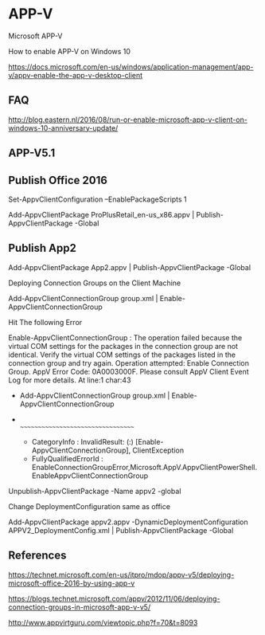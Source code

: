 # APP-V
Microsoft APP-V

How to enable APP-V on Windows 10

https://docs.microsoft.com/en-us/windows/application-management/app-v/appv-enable-the-app-v-desktop-client


FAQ
----
http://blog.eastern.nl/2016/08/run-or-enable-microsoft-app-v-client-on-windows-10-anniversary-update/


APP-V5.1
---------


Publish  Office 2016 
--------------------


Set-AppvClientConfiguration –EnablePackageScripts 1

Add-AppvClientPackage ProPlusRetail_en-us_x86.appv | Publish-AppvClientPackage -Global


Publish App2 
-----------

Add-AppvClientPackage App2.appv | Publish-AppvClientPackage -Global


Deploying Connection Groups on the Client Machine

Add-AppvClientConnectionGroup group.xml | Enable-AppvClientConnectionGroup


Hit The following Error

Enable-AppvClientConnectionGroup : The operation failed because the virtual COM settings for the packages in the connection group
are not identical. Verify the virtual COM settings of the packages listed in the connection group and try again.
Operation attempted: Enable Connection Group.
AppV Error Code: 0A0003000F.
Please consult AppV Client Event Log for more details.
At line:1 char:43
+ Add-AppvClientConnectionGroup group.xml | Enable-AppvClientConnectionGroup
+                                           ~~~~~~~~~~~~~~~~~~~~~~~~~~~~~~~~
    + CategoryInfo          : InvalidResult: (:) [Enable-AppvClientConnectionGroup], ClientException
    + FullyQualifiedErrorId : EnableConnectionGroupError,Microsoft.AppV.AppvClientPowerShell.EnableAppvClientConnectionGroup

Unpublish-AppvClientPackage -Name appv2  -global

Change  DeploymentConfiguration same as office

 Add-AppvClientPackage appv2.appv -DynamicDeploymentConfiguration APPV2_DeploymentConfig.xml | Publish-AppvClientPackage -Global







References
----------

https://technet.microsoft.com/en-us/itpro/mdop/appv-v5/deploying-microsoft-office-2016-by-using-app-v


https://blogs.technet.microsoft.com/appv/2012/11/06/deploying-connection-groups-in-microsoft-app-v-v5/


http://www.appvirtguru.com/viewtopic.php?f=70&t=8093


